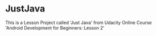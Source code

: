 # JustJava

This is a Lesson Project called 'Just Java' from Udacity Online Course 'Android Development for Beginners: Lesson 2'
